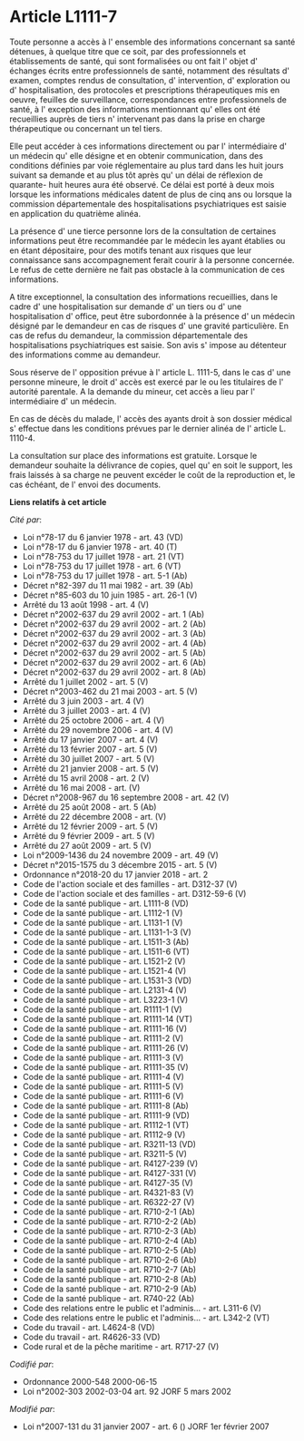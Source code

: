 # Article L1111-7

Toute personne a accès à l' ensemble des informations concernant sa santé détenues, à quelque titre que ce soit, par des
professionnels et établissements de santé, qui sont formalisées ou ont fait l' objet d' échanges écrits entre professionnels
de santé, notamment des résultats d' examen, comptes rendus de consultation, d' intervention, d' exploration ou d'
hospitalisation, des protocoles et prescriptions thérapeutiques mis en oeuvre, feuilles de surveillance, correspondances
entre professionnels de santé, à l' exception des informations mentionnant qu' elles ont été recueillies auprès de tiers n'
intervenant pas dans la prise en charge thérapeutique ou concernant un tel tiers. 

Elle peut accéder à ces informations directement ou par l' intermédiaire d' un médecin qu' elle désigne et en obtenir
communication, dans des conditions définies par voie réglementaire au plus tard dans les huit jours suivant sa demande et au
plus tôt après qu' un délai de réflexion de quarante- huit heures aura été observé. Ce délai est porté à deux mois lorsque
les informations médicales datent de plus de cinq ans ou lorsque la commission départementale des hospitalisations
psychiatriques est saisie en application du quatrième alinéa. 

La présence d' une tierce personne lors de la consultation de certaines informations peut être recommandée par le médecin les
ayant établies ou en étant dépositaire, pour des motifs tenant aux risques que leur connaissance sans accompagnement ferait
courir à la personne concernée. Le refus de cette dernière ne fait pas obstacle à la communication de ces informations. 

A titre exceptionnel, la consultation des informations recueillies, dans le cadre d' une hospitalisation sur demande d' un
tiers ou d' une hospitalisation d' office, peut être subordonnée à la présence d' un médecin désigné par le demandeur en cas
de risques d' une gravité particulière. En cas de refus du demandeur, la commission départementale des hospitalisations
psychiatriques est saisie. Son avis s' impose au détenteur des informations comme au demandeur. 

Sous réserve de l' opposition prévue à l' article L. 1111-5, dans le cas d' une personne mineure, le droit d' accès est
exercé par le ou les titulaires de l' autorité parentale. A la demande du mineur, cet accès a lieu par l' intermédiaire d' un
médecin. 

En cas de décès du malade, l' accès des ayants droit à son dossier médical s' effectue dans les conditions prévues par le
dernier alinéa de l' article L. 1110-4. 

La consultation sur place des informations est gratuite. Lorsque le demandeur souhaite la délivrance de copies, quel qu' en
soit le support, les frais laissés à sa charge ne peuvent excéder le coût de la reproduction et, le cas échéant, de l' envoi
des documents.

**Liens relatifs à cet article**

_Cité par_:

  - Loi n°78-17 du 6 janvier 1978 - art. 43 (VD)
  - Loi n°78-17 du 6 janvier 1978 - art. 40 (T)
  - Loi n°78-753 du 17 juillet 1978 - art. 21 (VT)
  - Loi n°78-753 du 17 juillet 1978 - art. 6 (VT)
  - Loi n°78-753 du 17 juillet 1978 - art. 5-1 (Ab)
  - Décret n°82-397 du 11 mai 1982 - art. 39 (Ab)
  - Décret n°85-603 du 10 juin 1985 - art. 26-1 (V)
  - Arrêté du 13 août 1998 - art. 4 (V)
  - Décret n°2002-637 du 29 avril 2002 - art. 1 (Ab)
  - Décret n°2002-637 du 29 avril 2002 - art. 2 (Ab)
  - Décret n°2002-637 du 29 avril 2002 - art. 3 (Ab)
  - Décret n°2002-637 du 29 avril 2002 - art. 4 (Ab)
  - Décret n°2002-637 du 29 avril 2002 - art. 5 (Ab)
  - Décret n°2002-637 du 29 avril 2002 - art. 6 (Ab)
  - Décret n°2002-637 du 29 avril 2002 - art. 8 (Ab)
  - Arrêté du 1 juillet 2002 - art. 5 (V)
  - Décret n°2003-462 du 21 mai 2003 - art. 5 (V)
  - Arrêté du 3 juin 2003 - art. 4 (V)
  - Arrêté du 3 juillet 2003 - art. 4 (V)
  - Arrêté du 25 octobre 2006 - art. 4 (V)
  - Arrêté du 29 novembre 2006 - art. 4 (V)
  - Arrêté du 17 janvier 2007 - art. 4 (V)
  - Arrêté du 13 février 2007 - art. 5 (V)
  - Arrêté du 30 juillet 2007 - art. 5 (V)
  - Arrêté du 21 janvier 2008 - art. 5 (V)
  - Arrêté du 15 avril 2008 - art. 2 (V)
  - Arrêté du 16 mai 2008 - art. (V)
  - Décret n°2008-967 du 16 septembre 2008 - art. 42 (V)
  - Arrêté du 25 août 2008 - art. 5 (Ab)
  - Arrêté du 22 décembre 2008 - art. (V)
  - Arrêté du 12 février 2009 - art. 5 (V)
  - Arrêté du 9 février 2009 - art. 5 (V)
  - Arrêté du 27 août 2009 - art. 5 (V)
  - Loi n°2009-1436 du 24 novembre 2009 - art. 49 (V)
  - Décret n°2015-1575 du 3 décembre 2015 - art. 5 (V)
  - Ordonnance n°2018-20 du 17 janvier 2018 - art. 2
  - Code de l'action sociale et des familles - art. D312-37 (V)
  - Code de l'action sociale et des familles - art. D312-59-6 (V)
  - Code de la santé publique - art. L1111-8 (VD)
  - Code de la santé publique - art. L1112-1 (V)
  - Code de la santé publique - art. L1131-1 (V)
  - Code de la santé publique - art. L1131-1-3 (V)
  - Code de la santé publique - art. L1511-3 (Ab)
  - Code de la santé publique - art. L1511-6 (VT)
  - Code de la santé publique - art. L1521-2 (V)
  - Code de la santé publique - art. L1521-4 (V)
  - Code de la santé publique - art. L1531-3 (VD)
  - Code de la santé publique - art. L2131-4 (V)
  - Code de la santé publique - art. L3223-1 (V)
  - Code de la santé publique - art. R1111-1 (V)
  - Code de la santé publique - art. R1111-14 (VT)
  - Code de la santé publique - art. R1111-16 (V)
  - Code de la santé publique - art. R1111-2 (V)
  - Code de la santé publique - art. R1111-26 (V)
  - Code de la santé publique - art. R1111-3 (V)
  - Code de la santé publique - art. R1111-35 (V)
  - Code de la santé publique - art. R1111-4 (V)
  - Code de la santé publique - art. R1111-5 (V)
  - Code de la santé publique - art. R1111-6 (V)
  - Code de la santé publique - art. R1111-8 (Ab)
  - Code de la santé publique - art. R1111-9 (VD)
  - Code de la santé publique - art. R1112-1 (VT)
  - Code de la santé publique - art. R1112-9 (V)
  - Code de la santé publique - art. R3211-13 (VD)
  - Code de la santé publique - art. R3211-5 (V)
  - Code de la santé publique - art. R4127-239 (V)
  - Code de la santé publique - art. R4127-331 (V)
  - Code de la santé publique - art. R4127-35 (V)
  - Code de la santé publique - art. R4321-83 (V)
  - Code de la santé publique - art. R6322-27 (V)
  - Code de la santé publique - art. R710-2-1 (Ab)
  - Code de la santé publique - art. R710-2-2 (Ab)
  - Code de la santé publique - art. R710-2-3 (Ab)
  - Code de la santé publique - art. R710-2-4 (Ab)
  - Code de la santé publique - art. R710-2-5 (Ab)
  - Code de la santé publique - art. R710-2-6 (Ab)
  - Code de la santé publique - art. R710-2-7 (Ab)
  - Code de la santé publique - art. R710-2-8 (Ab)
  - Code de la santé publique - art. R710-2-9 (Ab)
  - Code de la santé publique - art. R740-22 (Ab)
  - Code des relations entre le public et l'adminis... - art. L311-6 (V)
  - Code des relations entre le public et l'adminis... - art. L342-2 (VT)
  - Code du travail - art. L4624-8 (VD)
  - Code du travail - art. R4626-33 (VD)
  - Code rural et de la pêche maritime - art. R717-27 (V)

_Codifié par_:

  - Ordonnance 2000-548 2000-06-15
  - Loi n°2002-303 2002-03-04 art. 92 JORF 5 mars 2002

_Modifié par_:

  - Loi n°2007-131 du 31 janvier 2007 - art. 6 () JORF 1er février 2007
